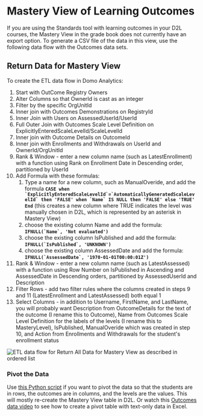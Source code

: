 # Mastery View of Learning Outcomes

If you are using the Standards tool with learning outcomes in your D2L courses, the Mastery View in the grade book does not currently have an export option. To generate a CSV file of the data in this view, use the following data flow with the Outcomes data sets.

## Return Data for Mastery View

To create the ETL data flow in Domo Analytics: 

1. Start with OutCome Registry Owners
2. Alter Columns so that OwnerId is cast as an integer
3. Filter by the specific OrgUnitId
4. Inner join with Outcomes Demonstrations on RegistryId
5. Inner Join with Users on AssessedUserId/UserId
6. Full Outer Join with Outcomes Scale Level Definition on ExplicitlyEnteredScaleLevelId/ScaleLevelId
7. Inner join with Outcome Details on OutcomeId
8. Inner join with Enrollments and Withdrawals on UserId and OwnerId/OrgUnitId
9. Rank & Window - enter a new column name (such as LatestEnrollment) with a function using Rank on Enrollment Date in Descending order, partitioned by UserId
10. Add Formula with these formulas: 
    1. Type a name for a new column, such as ManualOveride, and add the formula **``CASE when `ExplicitlyEnteredScaleLevelId`=`AutomaticallyGeneratedScaleLevelId` then 'FALSE' when `Name` IS NULL then 'FALSE' else 'TRUE' End``** (this creates a new column where TRUE indicates the level was manually chosen in D2L, which is represented by an asterisk in Mastery View)
    2. choose the existing column Name and add the formula: **``IFNULL(`Name`, 'Not evaluated')``**
    3. choose the existing column IsPublished and add the formula: **``IFNULL(`IsPublished`, 'UNKNOWN')``**
    4. choose the existing column AssessedDate and add the formula: **``IFNULL(`AssessedDate`, '1970-01-01T00:00:01Z')``**
11. Rank & Window - enter a new column name (such as LatestAssessed) with a function using Row Number on IsPublished in Ascending and AssessedDate in Descending orders, partitioned by AssessedUserId and Description
12. Filter Rows - add two filter rules where the columns created in steps 9 and 11 (LatestEnrollment and LatestAssessed) both equal 1
13. Select Columns - in addition to Username, FirstName, and LastName, you will probably want Description from OutcomeDetails for the text of the outcome (I rename this to Outcome), Name from Outcomes Scale Level Definition for the labels of the levels (I rename this to MasteryLevel), IsPublished, ManualOveride which was created in step 10, and Action from Enrollments and Withdrawals for the student's enrollment status

![ETL data flow for Return All Data for Mastery View as described in ordered list](https://jenniferlynnwagner.com/img/etl/domo-etl-mastery-view-status.png)

### Pivot the Data
Use [this Python script](https://github.com/jenniferwagner18/brightspace-d2l-scripts/blob/main/d2l-outcomes-pivot.py) if you want to pivot the data so that the students are in rows, the outcomes are in columns, and the levels are the values. This will mostly re-create the Mastery View table in D2L. Or watch this [Outcomes data video](https://mediaspace.msu.edu/media/D2L+Outcomes+Data+PivotTable+to+re-create+Mastery+View/1_2f4z3wn3) to see how to create a pivot table with text-only data in Excel.
